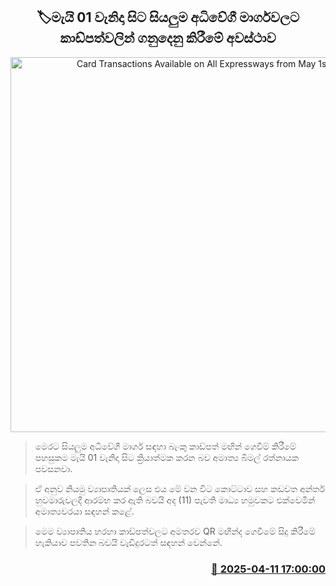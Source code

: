 <p align='center'><b><h2 align='center' title='Card Transactions Available on All Expressways from May 1st'>🏷මැයි 01 වැනිදා සිට සියලුම අධිවේගී මාර්ගවලට කාඩ්පත්වලින් ගනුදෙනු කිරීමේ අවස්ථාව</h2></b></p>
<p align='center'><img src='https://helakuru.sgp1.cdn.digitaloceanspaces.com/esana/images/lib/highway-exsit.jpg' width='600' alt='Card Transactions Available on All Expressways from May 1st'></p>

> මෙරට සියලුම අධිවේගී මාර්ග සඳහා බැංකු කාඩ්පත් මඟින් ගෙවීම් කිරීමේ පහසුකම මැයි 01 වැනිදා සිට ක්‍රියාත්මක කරන බව අමාත්‍ය බිමල් රත්නායක පවසනවා.

> ඒ අනුව නියමු ව්‍යාපෘතියක් ලෙස එය මේ වන විට කොට්ටාව සහ කඩවත අන්තර් හුවමාරුවලදී ආරම්භ කර ඇති බවයි අද (11) පැවති මාධ්‍ය හමුවකට එක්වෙමින් අමාත්‍යවරයා සඳහන් කළේ.

> මෙම ව්‍යාපෘතිය හරහා කාඩ්පත්වලට අමතරව QR මඟින්ද ගෙවීමේ සිදු කිරීමේ හැකියාව පවතින බවයි වැඩිදුරටත් සඳහන් වෙන්නේ.



<h3 align='right'><a href='https://www.helakuru.lk/esana/p/109201/'>📅 2025-04-11 17:00:00</a></h3>
